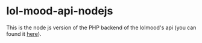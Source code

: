 # lol-mood-api-nodejs

This is the node js version of the PHP backend of the lolmood's api (you can found it [here](https://github.com/Miouss/lol-mood-api)). 
